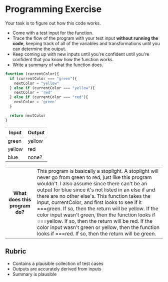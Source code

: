 # Programming Exercise

Your task is to figure out how this code works.

* Come with a test input for the function.
* Trace the flow of the program with your test input **without running the code**, keeping track of all of the variables and transformations until you can determine the output.
* Keep coming up with new inputs until you're confident until you're confident that you know how the function works.
* Write a summary of what the function does.

```js
function (currentColor){
  if (currentColor === "green"){
    nextColor = "yellow"
  } else if (currentColor === "yellow"){
    nextColor = 'red'
  } else if (currentColor === "red"){
    nextColor = 'green'
  }

  return nextColor
}
```

| Input | Output |
| ----- | ------ |
| green      |   yellow     | 
| yellow     |    red    | 
|  blue    |  none?      | 

<table>
  <tr>
    <th>What does this program do?</th>
    <td>This program is basically a stoplight. A stoplight will never go from green to red, just like this program wouldn't. I also assume since there can't be an output for blue since it's not listed in an else if and there are no other else's. This function takes the input, currentColor, and first looks to see if it ===green. If so, then the return will be yellow. If the color input wasn't green, then the function looks if ===yellow. If so, then the return will be red. If the color input wasn't green or yellow, then the function looks if ===red. If so, then the return will be green.</td>
  </tr>
</table>

## Rubric

* Contains a plausible collection of test cases
* Outputs are accurately derived from inputs
* Summary is plausible
